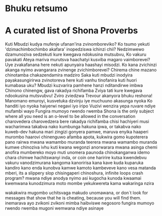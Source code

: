 # Bhuku retsumo 
# A curated list of Shona Proverbs
Kuti Mbudzi kudya mufenje ufanan'ina zvinomboreviko?
Ko tsumo yekuti 'dzimachimbochimbo akafara' inopedziswa ichinzi chii?
Nedzimwewo dzamunoziva sedzekuti kure kwegava ndokusina mutsubvu,
Ko vakuru pavakati  Ateya mariva murutsva haachatyi kusviba magaro vaimborevei?
Uye zvakafanana here nekuti apunyaira haashayi misodzi.
Ko kana zvichinzi akanga nyimo avangarara zvinenge zvichimborevei?
Chirema chine mazano chinotamba chakazendamira madziro
Saka kuti mbudzi inodyira payakasungirirwa zvinotoreva here kuti vanhu 
tinofanira kuti huori kumabasa uku?
Mbudzi kuzvarira pamhene hanzi nditandirwe imbwa
Chinono chinengw, gava rakadya richifamba
Zviya tati kure kwegava ndookusina mutsvubvu! 
Zviro zviedzwa Trevour akanyora bhuku reshona!
Manomano emuroyi, kusvetuka dzvinju iye muchuuno akasunga nyoka
Ko handiti iyo nyoka haiyerwi negavi iyo iripo
Vuzivi wenzira yepa ruvare ndiye mufambi wayo
Fungira mumoyo rwendo rwemba
Shona is the only subject where all you need is an o-level to be allowed
in the conversation
charovedera charovedzera bere rakadya richifamba 
chisi hachiyeri musi wacharimwa
takabva nako kumbunga hakuna ipwa, or takabva nako kuweb-dev hakuna mari
zingizi gonyera pamwe, maruva enyika haaperi
murombo haarovi chinenguwo
afamba apota, kukwira gomo kupoterera
pano rairwa mwana wamambo muranda teerera
mwana wamambo muranda kumwe
chinoziva ivhu kuti kwana wegonzi anorwarara
mwana asinga chemi anofira mumbereko
moyo muti unomera paunoda
chinokanganwa idemo
chara chimwe hachitswanyi inda, or coin one haririre
kutsa kwendebvu vakuru vanodzimurana
kangoma kanoririsa kana kave kuda kuparuka 
kandiro kano enda kunobva kamwe 
kamoto kambeveve kano vesa matanda mberi, its a slippery slop
chisingaperi chinoshura, infinite loops crash program?
mwana ndiye anodya nyimo asi 
kugocha kunoda kwaamai kwemwana kunodzimura moto
mombe yekukwereta kama wakaringa nzira 

wakakwira mugombo uchitsvaga makudo unomawana, or don´t look for messages
that show that he is cheating, because you will find them.
inemarava ayo
zvikoni zvikoni mimba haibviswe negosoro
fungira mumoyo rwendo rwemba
mugoni wemwana ndiye asinaye
